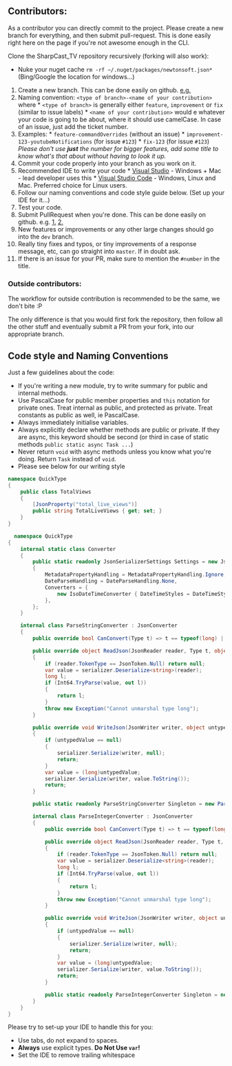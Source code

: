 ## Contributors:

As a contributor you can directly commit to the project. Please create a new branch for everything, and then submit pull-request. This is done easily right here on the page if you're not awesome enough in the CLI.

Clone the SharpCast_TV repository recursively (forking will also work):
* Nuke your nuget cache `rm -rf ~/.nuget/packages/newtonsoft.json*` (Bing/Google the location for windows...)

1. Create a new branch. This can be done easily on github. [e.g.](https://i.imgur.com/EDtnZ56.png)
  1. Naming convention: `<type of branch>-<name of your contribution>` where
    * `<type of branch>` is generally either `feature`, `improvement` or `fix` (similar to issue labels)
    * `<name of your contribution>` would e whatever your code is going to be about, where it should use camelCase. In case of an issue, just add the ticket number.
  2. Examples:
    * `feature-commandOverrides` (without an issue)
    * `improvement-123-youtubeNotifications` (for issue `#123`)
    * `fix-123` (for issue `#123`) _Please don't use **just** the number for bigger features, add some title to know what's that about without having to look it up._
2. Commit your code properly into your branch as you work on it.
  1. Recommended IDE to write your code
  	* [Visual Studio](https://visualstudio.microsoft.com/vs/) - Windows + Mac - lead developer uses this
    * [Visual Studio Code](https://code.visualstudio.com) - Windows, Linux and Mac. Preferred choice for Linux users.
  2. Follow our naming conventions and code style guide below. (Set up your IDE for it...)
3. Test your code.
4. Submit PullRequest when you're done. This can be done easily on github. e.g. [1.](https://i.imgur.com/vF1uSMm.png) [2.](https://i.imgur.com/mbNvr3c.png)
  1. New features or improvements or any other large changes should go into the `dev` branch.
  2. Really tiny fixes and typos, or tiny improvements of a response message, etc, can go straight into `master`. If in doubt ask.
  3. If there is an issue for your PR, make sure to mention the `#number` in the title.

### Outside contributors:

The workflow for outside contribution is recommended to be the same, we don't bite :P

The only difference is that you would first fork the repository, then follow all the other stuff and eventually submit a PR from your fork, into our appropriate branch.

## Code style and Naming Conventions

Just a few guidelines about the code:

* If you're writing a new module, try to write summary for public and internal methods.
* Use PascalCase for public member properties and `this` notation for private ones. Treat internal as public, and protected as private. Treat constants as public as well, ie PascalCase.
* Always immediately initialise variables.
* Always explicitly declare whether methods are public or private. If they are async, this keyword should be second (or third in case of static methods `public static async Task ...`)
* Never return `void` with async methods unless you know what you're doing. Return `Task` instead of `void`.
* Please see below for our writing style

```cs
namespace QuickType
{
    public class TotalViews
    {
        [JsonProperty("total_live_views")]
        public string TotalLiveViews { get; set; }
    }
}
```

```cs
  namespace QuickType
{
    internal static class Converter
    {
        public static readonly JsonSerializerSettings Settings = new JsonSerializerSettings
        {
            MetadataPropertyHandling = MetadataPropertyHandling.Ignore,
            DateParseHandling = DateParseHandling.None,
            Converters = {
                new IsoDateTimeConverter { DateTimeStyles = DateTimeStyles.AssumeUniversal }
            },
        };
    }

    internal class ParseStringConverter : JsonConverter
    {
        public override bool CanConvert(Type t) => t == typeof(long) || t == typeof(long?);

        public override object ReadJson(JsonReader reader, Type t, object existingValue, JsonSerializer serializer)
        {
            if (reader.TokenType == JsonToken.Null) return null;
            var value = serializer.Deserialize<string>(reader);
            long l;
            if (Int64.TryParse(value, out l))
            {
                return l;
            }
            throw new Exception("Cannot unmarshal type long");
        }

        public override void WriteJson(JsonWriter writer, object untypedValue, JsonSerializer serializer)
        {
            if (untypedValue == null)
            {
                serializer.Serialize(writer, null);
                return;
            }
            var value = (long)untypedValue;
            serializer.Serialize(writer, value.ToString());
            return;
        }

        public static readonly ParseStringConverter Singleton = new ParseStringConverter();

        internal class ParseIntegerConverter : JsonConverter
        {
            public override bool CanConvert(Type t) => t == typeof(long) || t == typeof(long?);

            public override object ReadJson(JsonReader reader, Type t, object existingValue, JsonSerializer serializer)
            {
                if (reader.TokenType == JsonToken.Null) return null;
                var value = serializer.Deserialize<string>(reader);
                long l;
                if (Int64.TryParse(value, out l))
                {
                    return l;
                }
                throw new Exception("Cannot unmarshal type long");
            }

            public override void WriteJson(JsonWriter writer, object untypedValue, JsonSerializer serializer)
            {
                if (untypedValue == null)
                {
                    serializer.Serialize(writer, null);
                    return;
                }
                var value = (long)untypedValue;
                serializer.Serialize(writer, value.ToString());
                return;
            }

            public static readonly ParseIntegerConverter Singleton = new ParseIntegerConverter();
        }
    }
}
```

Please try to set-up your IDE to handle this for you:

* Use tabs, do not expand to spaces.
* **Always** use explicit types. **Do Not Use `var`!**
* Set the IDE to remove trailing whitespace

